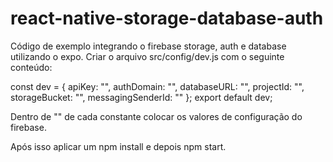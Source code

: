 # react-native-storage-database-auth
Código de exemplo integrando o firebase storage, auth e database utilizando o expo.
Criar o arquivo src/config/dev.js com o seguinte conteúdo:

const dev = {
  apiKey: "",
  authDomain: "",
  databaseURL: "",
  projectId: "",
  storageBucket: "",
  messagingSenderId: ""
};
export default dev;

Dentro de "" de cada constante colocar os valores de configuração do firebase.

Após isso aplicar um npm install e depois npm start.

